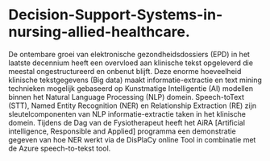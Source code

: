 # Decision-Support-Systems-in-nursing-allied-healthcare.
De ontembare groei van elektronische gezondheidsdossiers (EPD) in het laatste decennium heeft een overvloed aan klinische tekst opgeleverd die meestal ongestructureerd en onbenut blijft. Deze enorme hoeveelheid klinische tekstgegevens (Big data) maakt informatie-extractie en text mining technieken mogelijk gebaseerd op Kunstmatige Intelligentie (AI) modellen binnen het Natural Language Processing (NLP) domein. Speech-toText (STT), Named Entity Recognition (NER) en Relationship Extraction (RE) zijn sleutelcomponenten van NLP informatie-extractie taken in het klinische domein. Tijdens de Dag van de Fysiotherapeut heeft het AiRA [Artificial intelligence, Responsible and Applied] programma een demonstratie gegeven van hoe NER werkt via de DisPlaCy online Tool in combinatie met de Azure speech-to-tekst tool.
